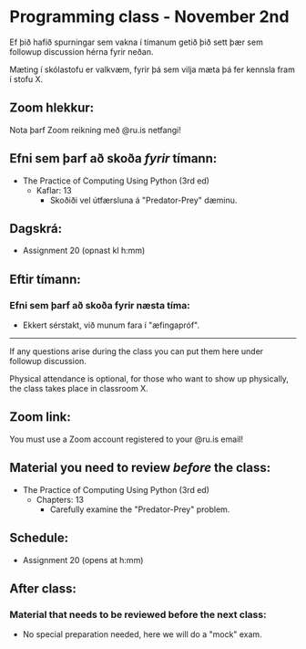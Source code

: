 # Programming class - November 2nd

Ef þið hafið spurningar sem vakna í tímanum getið þið sett þær sem followup discussion hérna fyrir neðan.

Mæting í skólastofu er valkvæm, fyrir þá sem vilja mæta þá fer kennsla fram í stofu X.

## Zoom hlekkur:

Nota þarf Zoom reikning með @ru.is netfangi!

## Efni sem þarf að skoða ***fyrir*** tímann:

- The Practice of Computing Using Python (3rd ed)
    - Kaflar: 13
        - Skoðiði vel útfærsluna á "Predator-Prey" dæminu.

## Dagskrá:

- Assignment 20 (opnast kl h:mm)

## Eftir tímann:

### Efni sem þarf að skoða fyrir næsta tíma:

- Ekkert sérstakt, við munum fara í "æfingapróf".

---

If any questions arise during the class you can put them here under followup discussion.

Physical attendance is optional, for those who want to show up physically, the class takes place in classroom X.

## Zoom link:

You must use a Zoom account registered to your @ru.is email!

## Material you need to review ***before*** the class:

- The Practice of Computing Using Python (3rd ed)
    - Chapters: 13
        - Carefully examine the "Predator-Prey" problem.


## Schedule:

- Assignment 20 (opens at h:mm)

## After class:

### Material that needs to be reviewed before the next class:

- No special preparation needed, here we will do a "mock" exam.